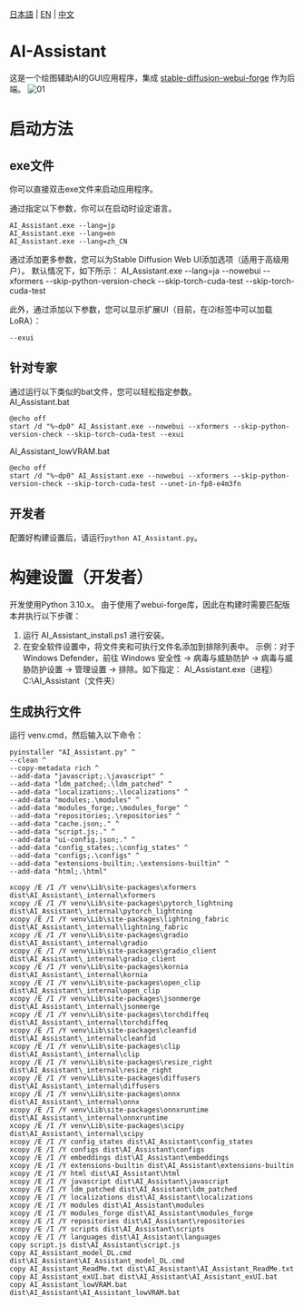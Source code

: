 [日本語](README.md) | [EN](README_en.md) | [中文](README_zh_CN.md)
# AI-Assistant
这是一个绘图辅助AI的GUI应用程序，集成 [stable-diffusion-webui-forge](https://github.com/lllyasviel/stable-diffusion-webui-forge/tree/main) 作为后端。
![01](https://github.com/tori29umai0123/AI-Assistant/assets/1675141/07ea96a5-d9d0-4b87-a8f6-ba41b4680f33)

# 启动方法
## exe文件
你可以直接双击exe文件来启动应用程序。

通过指定以下参数，你可以在启动时设定语言。
```
AI_Assistant.exe --lang=jp
AI_Assistant.exe --lang=en
AI_Assistant.exe --lang=zh_CN
```
通过添加更多参数，您可以为Stable Diffusion Web UI添加选项（适用于高级用户）。
默认情况下，如下所示：
AI_Assistant.exe --lang=ja --nowebui --xformers --skip-python-version-check --skip-torch-cuda-test --skip-torch-cuda-test

此外，通过添加以下参数，您可以显示扩展UI（目前，在i2i标签中可以加载LoRA）：
```
--exui
```
## 针对专家
通过运行以下类似的bat文件，您可以轻松指定参数。<br>
AI_Assistant.bat
```
@echo off
start /d "%~dp0" AI_Assistant.exe --nowebui --xformers --skip-python-version-check --skip-torch-cuda-test --exui
```

AI_Assistant_lowVRAM.bat
```
@echo off
start /d "%~dp0" AI_Assistant.exe --nowebui --xformers --skip-python-version-check --skip-torch-cuda-test --unet-in-fp8-e4m3fn
```

## 开发者
配置好构建设置后，请运行`python AI_Assistant.py`。

# 构建设置（开发者）
开发使用Python 3.10.x。
由于使用了webui-forge库，因此在构建时需要匹配版本并执行以下步骤：
1. 运行 AI_Assistant_install.ps1 进行安装。
2. 在安全软件设置中，将文件夹和可执行文件名添加到排除列表中。
示例：对于Windows Defender，前往 Windows 安全性 → 病毒与威胁防护 → 病毒与威胁防护设置 → 管理设置 → 排除。如下指定：
AI_Assistant.exe（进程）
C:\AI_Assistant（文件夹）

## 生成执行文件
运行 venv.cmd，然后输入以下命令：
```
pyinstaller "AI_Assistant.py" ^
--clean ^
--copy-metadata rich ^
--add-data "javascript;.\javascript" ^
--add-data "ldm_patched;.\ldm_patched" ^
--add-data "localizations;.\localizations" ^
--add-data "modules;.\modules" ^
--add-data "modules_forge;.\modules_forge" ^
--add-data "repositories;.\repositories" ^
--add-data "cache.json;." ^
--add-data "script.js;." ^
--add-data "ui-config.json;." ^
--add-data "config_states;.\config_states" ^
--add-data "configs;.\configs" ^
--add-data "extensions-builtin;.\extensions-builtin" ^
--add-data "html;.\html"

xcopy /E /I /Y venv\Lib\site-packages\xformers dist\AI_Assistant\_internal\xformers
xcopy /E /I /Y venv\Lib\site-packages\pytorch_lightning dist\AI_Assistant\_internal\pytorch_lightning
xcopy /E /I /Y venv\Lib\site-packages\lightning_fabric dist\AI_Assistant\_internal\lightning_fabric
xcopy /E /I /Y venv\Lib\site-packages\gradio dist\AI_Assistant\_internal\gradio
xcopy /E /I /Y venv\Lib\site-packages\gradio_client dist\AI_Assistant\_internal\gradio_client
xcopy /E /I /Y venv\Lib\site-packages\kornia dist\AI_Assistant\_internal\kornia
xcopy /E /I /Y venv\Lib\site-packages\open_clip dist\AI_Assistant\_internal\open_clip
xcopy /E /I /Y venv\Lib\site-packages\jsonmerge dist\AI_Assistant\_internal\jsonmerge
xcopy /E /I /Y venv\Lib\site-packages\torchdiffeq dist\AI_Assistant\_internal\torchdiffeq
xcopy /E /I /Y venv\Lib\site-packages\cleanfid dist\AI_Assistant\_internal\cleanfid
xcopy /E /I /Y venv\Lib\site-packages\clip dist\AI_Assistant\_internal\clip
xcopy /E /I /Y venv\Lib\site-packages\resize_right dist\AI_Assistant\_internal\resize_right
xcopy /E /I /Y venv\Lib\site-packages\diffusers dist\AI_Assistant\_internal\diffusers
xcopy /E /I /Y venv\Lib\site-packages\onnx dist\AI_Assistant\_internal\onnx
xcopy /E /I /Y venv\Lib\site-packages\onnxruntime dist\AI_Assistant\_internal\onnxruntime
xcopy /E /I /Y venv\Lib\site-packages\scipy dist\AI_Assistant\_internal\scipy
xcopy /E /I /Y config_states dist\AI_Assistant\config_states
xcopy /E /I /Y configs dist\AI_Assistant\configs
xcopy /E /I /Y embeddings dist\AI_Assistant\embeddings
xcopy /E /I /Y extensions-builtin dist\AI_Assistant\extensions-builtin
xcopy /E /I /Y html dist\AI_Assistant\html
xcopy /E /I /Y javascript dist\AI_Assistant\javascript
xcopy /E /I /Y ldm_patched dist\AI_Assistant\ldm_patched
xcopy /E /I /Y localizations dist\AI_Assistant\localizations
xcopy /E /I /Y modules dist\AI_Assistant\modules
xcopy /E /I /Y modules_forge dist\AI_Assistant\modules_forge
xcopy /E /I /Y repositories dist\AI_Assistant\repositories
xcopy /E /I /Y scripts dist\AI_Assistant\scripts
xcopy /E /I /Y languages dist\AI_Assistant\languages
copy script.js dist\AI_Assistant\script.js
copy AI_Assistant_model_DL.cmd dist\AI_Assistant\AI_Assistant_model_DL.cmd
copy AI_Assistant_ReadMe.txt dist\AI_Assistant\AI_Assistant_ReadMe.txt
copy AI_Assistant_exUI.bat dist\AI_Assistant\AI_Assistant_exUI.bat
copy AI_Assistant_lowVRAM.bat dist\AI_Assistant\AI_Assistant_lowVRAM.bat
```
